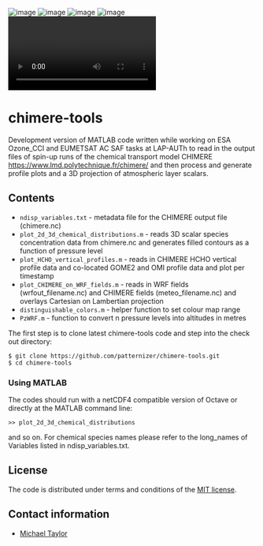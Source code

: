![image](https://github.com/patternizer/chimere-tools/WRF_CHIMERE_Temperature_20090312.jpg)
![image](https://github.com/patternizer/chimere-tools/WRF_CHIMERE_Precipitation_20090312.jpg)
![image](https://github.com/patternizer/chimere-tools/HCHO_20130428.jpg)
![image](https://github.com/patternizer/chimere-tools/plot_PM25_2d.jpg)
![image](https://github.com/patternizer/chimere-tools/plot_PM25_3d_video.mp4)

# chimere-tools

Development version of MATLAB code written while working on ESA Ozone_CCI and EUMETSAT AC SAF tasks at LAP-AUTh
to read in the output files of spin-up runs of the chemical transport model CHIMERE 
https://www.lmd.polytechnique.fr/chimere/ and then process and generate profile plots and a 3D projection of 
atmospheric layer scalars.

## Contents

* `ndisp_variables.txt` - metadata file for the CHIMERE output file (chimere.nc)
* `plot_2d_3d_chemical_distributions.m` - reads 3D scalar species concentration data from chimere.nc and generates filled contours as a function of pressure level
* `plot_HCHO_vertical_profiles.m` - reads in CHIMERE HCHO vertical profile data and co-located GOME2 and OMI profile data and plot per timestamp
* `plot_CHIMERE_on_WRF_fields.m` - reads in WRF fields (wrfout_filename.nc) and CHIMERE fields (meteo_filename.nc) and overlays Cartesian on Lambertian projection
* `distinguishable_colors.m` - helper function to set colour map range
* `PzWRF.m` - function to convert n pressure levels into altitudes in metres

The first step is to clone latest chimere-tools code and step into the check out directory: 

    $ git clone https://github.com/patternizer/chimere-tools.git
    $ cd chimere-tools
    
### Using MATLAB

The codes should run with a netCDF4 compatible version of Octave or directly at the MATLAB command line: 

    >> plot_2d_3d_chemical_distributions

and so on. For chemical species names please refer to the long_names of Variables listed in ndisp_variables.txt.
        
## License

The code is distributed under terms and conditions of the [MIT license](https://opensource.org/licenses/MIT).

## Contact information

* [Michael Taylor](https://patternizer.github.io)


